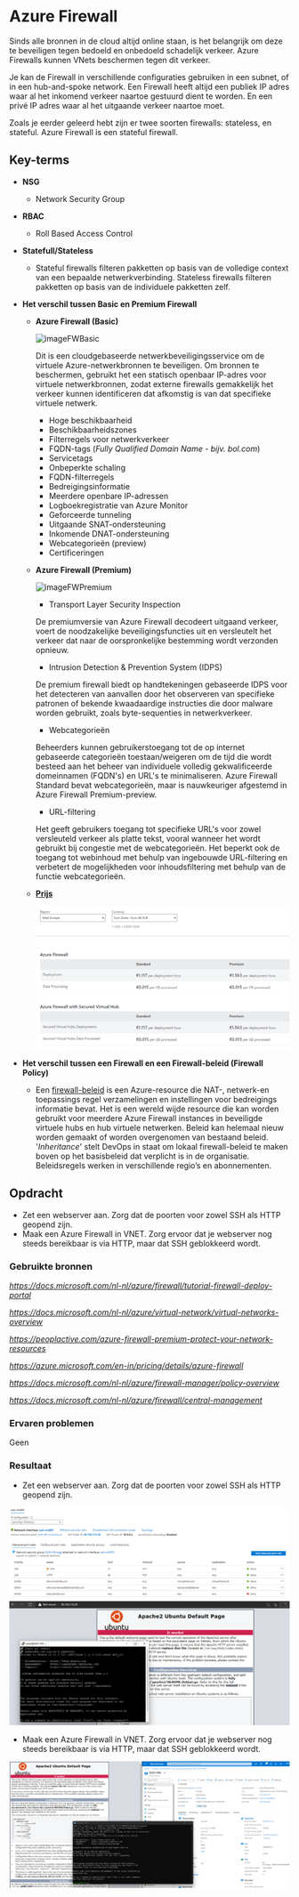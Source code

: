 # **Azure Firewall**

Sinds alle bronnen in de cloud altijd online staan, is het belangrijk om deze te beveiligen tegen bedoeld en onbedoeld schadelijk verkeer. Azure Firewalls kunnen VNets beschermen tegen dit verkeer.

Je kan de Firewall in verschillende configuraties gebruiken in een subnet, of in een hub-and-spoke network. Een Firewall heeft altijd een publiek IP adres waar al het inkomend verkeer naartoe gestuurd dient te worden. En een privé IP adres waar al het uitgaande verkeer naartoe moet.

Zoals je eerder geleerd hebt zijn er twee soorten firewalls: stateless, en stateful. Azure Firewall is een stateful firewall. 

## **Key-terms**

- **NSG**
    
    - Network Security Group

- **RBAC**
    
    - Roll Based Access Control

- **Statefull/Stateless**
    
    - Stateful firewalls filteren pakketten op basis van de volledige context van een bepaalde netwerkverbinding.
    Stateless firewalls filteren pakketten op basis van de individuele pakketten zelf.

- **Het verschil tussen Basic en Premium Firewall**

    - **Azure Firewall (Basic)**

        ![imageFWBasic](https://docs.microsoft.com/nl-nl/azure/firewall/media/overview/firewall-standard.png)

        Dit is een cloudgebaseerde netwerkbeveiligingsservice om de virtuele Azure-netwerkbronnen te beveiligen. Om bronnen te beschermen, gebruikt het een statisch openbaar IP-adres voor virtuele netwerkbronnen, zodat externe firewalls gemakkelijk het verkeer kunnen identificeren dat afkomstig is van dat specifieke virtuele netwerk.

        - Hoge beschikbaarheid
        - Beschikbaarheidszones
        - Filterregels voor netwerkverkeer
        - FQDN-tags (*Fully Qualified Domain Name - bijv. bol.com*)
        - Servicetags
        - Onbeperkte schaling
        - FQDN-filterregels
        - Bedreigingsinformatie
        - Meerdere openbare IP-adressen
        - Logboekregistratie van Azure Monitor
        - Geforceerde tunneling
        - Uitgaande SNAT-ondersteuning
        - Inkomende DNAT-ondersteuning
        - Webcategorieën (preview)
        - Certificeringen

       

    -  **Azure Firewall (Premium)**

        ![imageFWPremium](https://docs.microsoft.com/nl-nl/azure/firewall/media/overview/firewall-premium.png)
 
        - Transport Layer Security Inspection
        
         De premiumversie van Azure Firewall decodeert uitgaand verkeer, voert de noodzakelijke beveiligingsfuncties uit en versleutelt het verkeer dat naar de oorspronkelijke bestemming wordt verzonden opnieuw.

        - Intrusion Detection & Prevention System (IDPS)
        
        De premium firewall biedt op handtekeningen gebaseerde IDPS voor het detecteren van aanvallen door het observeren van specifieke patronen of bekende kwaadaardige instructies die door malware worden gebruikt, zoals byte-sequenties in netwerkverkeer.

        - Webcategorieën
        
        Beheerders kunnen gebruikerstoegang tot de op internet gebaseerde categorieën toestaan/weigeren om de tijd die wordt besteed aan het beheer van individuele volledig gekwalificeerde domeinnamen (FQDN's) en URL's te minimaliseren. Azure Firewall Standard bevat webcategorieën, maar is nauwkeuriger afgestemd in Azure Firewall Premium-preview.

        - URL-filtering
        
        Het geeft gebruikers toegang tot specifieke URL's voor zowel versleuteld verkeer als platte tekst, vooral wanneer het wordt gebruikt bij congestie met de webcategorieën. Het beperkt ook de toegang tot webinhoud met behulp van ingebouwde URL-filtering en verbetert de mogelijkheden voor inhoudsfiltering met behulp van de functie webcategorieën.

    - [**Prijs**](https://azure.microsoft.com/nl-nl/pricing/details/azure-firewall)

        ![screenshot Desktop](../00_includes/AZ/AZ09_02.png)

- **Het verschil tussen een Firewall en een Firewall-beleid (Firewall Policy)**

    - Een [firewall-beleid](https://docs.microsoft.com/en-us/azure/firewall/central-management#firewall-policy) is een Azure-resource die NAT-, netwerk-en toepassings regel verzamelingen en instellingen voor bedreigings informatie bevat. Het is een wereld wijde resource die kan worden gebruikt voor meerdere Azure Firewall instances in beveiligde virtuele hubs en hub virtuele netwerken. Beleid kan helemaal nieuw worden gemaakt of worden overgenomen van bestaand beleid. '*Inheritance*' stelt DevOps in staat om lokaal firewall-beleid te maken boven op het basisbeleid dat verplicht is in de organisatie. Beleidsregels werken in verschillende regio’s en abonnementen.

## **Opdracht**

- Zet een webserver aan. Zorg dat de poorten voor zowel SSH als HTTP geopend zijn.
- Maak een Azure Firewall in VNET. Zorg ervoor dat je webserver nog steeds bereikbaar is via HTTP, maar dat SSH geblokkeerd wordt.

### **Gebruikte bronnen**

*<https://docs.microsoft.com/nl-nl/azure/firewall/tutorial-firewall-deploy-portal>*

*<https://docs.microsoft.com/nl-nl/azure/virtual-network/virtual-networks-overview>*

*<https://peoplactive.com/azure-firewall-premium-protect-your-network-resources>*

*<https://azure.microsoft.com/en-in/pricing/details/azure-firewall>*

*<https://docs.microsoft.com/nl-nl/azure/firewall-manager/policy-overview>*

*<https://docs.microsoft.com/nl-nl/azure/firewall/central-management>*

### **Ervaren problemen**

Geen

### **Resultaat**

- Zet een webserver aan. Zorg dat de poorten voor zowel SSH als HTTP geopend zijn.

![screenshot Desktop](../00_includes/AZ/AZ09_04.png)
![screenshot Desktop](../00_includes/AZ/AZ09_03.png)

- Maak een Azure Firewall in VNET. Zorg ervoor dat je webserver nog steeds bereikbaar is via HTTP, maar dat SSH geblokkeerd wordt.

![screenshot Desktop](../00_includes/AZ/AZ09_05.png)
